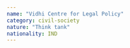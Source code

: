 ```yaml
---
name: "Vidhi Centre for Legal Policy"
category: civil-society
nature: "Think tank"
nationality: IND
---
```

    